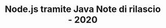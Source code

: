﻿---
title: Node.js tramite Java Note di rilascio - 2020
type: docs
weight: 10
url: /it/java/node-js-via-java-release-notes-2020/
---
